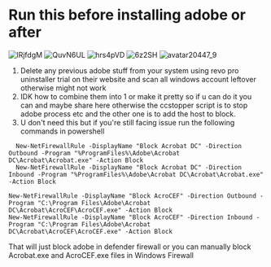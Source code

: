 # Run this before installing adobe or after
![lRjfdgM](https://github.com/deadboy18/Adobe/assets/53135082/0043d051-703f-42c9-bd50-830159b27e54)
![QuvN6UL](https://github.com/deadboy18/Adobe/assets/53135082/179a862b-fbb2-400a-bcc4-dbd971d09a2d)
![hrs4pVD](https://github.com/deadboy18/Adobe/assets/53135082/8923ca2d-93da-4e17-b635-564194f6d9f1)
![6z2SH](https://github.com/deadboy18/Adobe/assets/53135082/037af2bd-81bc-45ae-8789-9ce10bf881d5)
![avatar20447_9](https://github.com/deadboy18/Adobe/assets/53135082/25f5c5d5-e5a4-43ca-8c2a-19b8817b9b2a)


1. Delete any previous adobe stuff from your system using revo pro uninstaller trial on their website and scan all windows account leftover otherwise might not work
2. IDK how to combine them into 1 or make it pretty so if u can do it you can and maybe share here otherwise the ccstopper script is to stop adobe process etc and the other one is to add 
   the host to block.
3. U don't need this but if you're still facing issue run the following commands in powershell
```
  New-NetFirewallRule -DisplayName "Block Acrobat DC" -Direction Outbound -Program "%ProgramFiles%\Adobe\Acrobat DC\Acrobat\Acrobat.exe" -Action Block
  New-NetFirewallRule -DisplayName "Block Acrobat DC" -Direction Inbound -Program "%ProgramFiles%\Adobe\Acrobat DC\Acrobat\Acrobat.exe" -Action Block
```

```
New-NetFirewallRule -DisplayName "Block AcroCEF" -Direction Outbound -Program "C:\Program Files\Adobe\Acrobat DC\Acrobat\AcroCEF\AcroCEF.exe" -Action Block
New-NetFirewallRule -DisplayName "Block AcroCEF" -Direction Inbound -Program "C:\Program Files\Adobe\Acrobat DC\Acrobat\AcroCEF\AcroCEF.exe" -Action Block
```

 That will just block adobe in defender firewall or you can manually block Acrobat.exe and AcroCEF.exe files in Windows Firewall
